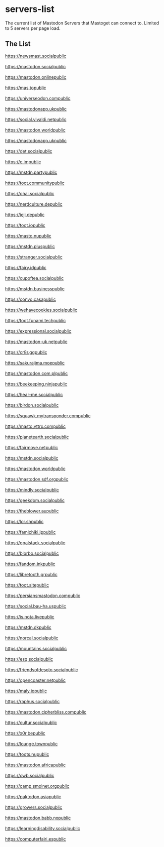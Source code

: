 # servers-list
The current list of Mastodon Servers that Mastoget can connect to. Limited to 5 servers per page load.

## The List
https://newsmast.socialpublic <br> <br>
https://mastodon.socialpublic <br> <br>
https://mastodon.onlinepublic <br> <br>
https://mas.topublic <br> <br>
https://universeodon.compublic <br> <br>
https://mastodonapp.ukpublic <br> <br>
https://social.vivaldi.netpublic <br> <br>
https://mastodon.worldpublic <br> <br>
https://mastodonapp.ukpublic <br> <br>
https://det.socialpublic <br> <br>
https://c.impublic <br> <br>
https://mstdn.partypublic <br> <br>
https://toot.communitypublic <br> <br>
https://ohai.socialpublic <br> <br>
https://nerdculture.depublic <br> <br>
https://ieji.depublic <br> <br>
https://toot.iopublic <br> <br>
https://masto.nupublic <br> <br>
https://mstdn.pluspublic <br> <br>
https://stranger.socialpublic <br> <br>
https://fairy.idpublic <br> <br>
https://cupoftea.socialpublic <br> <br>
https://mstdn.businesspublic <br> <br>
https://convo.casapublic <br> <br>
https://wehavecookies.socialpublic <br> <br>
https://toot.funami.techpublic <br> <br>
https://expressional.socialpublic <br> <br>
https://mastodon-uk.netpublic <br> <br>
https://cr8r.ggpublic <br> <br>
https://sakurajima.moepublic <br> <br>
https://mastodon.com.plpublic <br> <br>
https://beekeeping.ninjapublic <br> <br>
https://hear-me.socialpublic <br> <br>
https://birdon.socialpublic <br> <br>
https://squawk.mytransponder.compublic <br> <br>
https://masto.yttrx.compublic <br> <br>
https://planetearth.socialpublic <br> <br>
https://fairmove.netpublic <br> <br>
https://mstdn.socialpublic <br> <br>
https://mastodon.worldpublic <br> <br>
https://mastodon.sdf.orgpublic <br> <br>
https://mindly.socialpublic <br> <br>
https://geekdom.socialpublic <br> <br>
https://theblower.aupublic <br> <br>
https://lor.shpublic <br> <br>
https://famichiki.jppublic <br> <br>
https://opalstack.socialpublic <br> <br>
https://blorbo.socialpublic <br> <br>
https://fandom.inkpublic <br> <br>
https://libretooth.grpublic <br> <br>
https://toot.sitepublic <br> <br>
https://persiansmastodon.compublic <br> <br>
https://social.bau-ha.uspublic <br> <br>
https://is.nota.livepublic <br> <br>
https://mstdn.dkpublic <br> <br>
https://norcal.socialpublic <br> <br>
https://mountains.socialpublic <br> <br>
https://esq.socialpublic <br> <br>
https://friendsofdesoto.socialpublic <br> <br>
https://opencoaster.netpublic <br> <br>
https://maly.iopublic <br> <br>
https://raphus.socialpublic <br> <br>
https://mastodon.cipherbliss.compublic <br> <br>
https://cultur.socialpublic <br> <br>
https://x0r.bepublic <br> <br>
https://lounge.townpublic <br> <br>
https://toots.nupublic <br> <br>
https://mastodon.africapublic <br> <br>
https://cwb.socialpublic <br> <br>
https://camp.smolnet.orgpublic <br> <br>
https://paktodon.asiapublic <br> <br>
https://growers.socialpublic <br> <br>
https://mastodon.babb.nopublic <br> <br>
https://learningdisability.socialpublic <br> <br>
https://computerfairi.espublic <br> <br>
